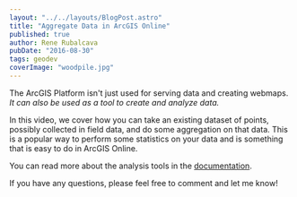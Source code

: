 ```yaml
---
layout: "../../layouts/BlogPost.astro"
title: "Aggregate Data in ArcGIS Online"
published: true
author: Rene Rubalcava
pubDate: "2016-08-30"
tags: geodev
coverImage: "woodpile.jpg"
---
```


The ArcGIS Platform isn't just used for serving data and creating webmaps. _It can also be used as a tool to create and analyze data._

In this video, we cover how you can take an existing dataset of points, possibly collected in field data, and do some aggregation on that data. This is a popular way to perform some statistics on your data and is something that is easy to do in ArcGIS Online.

<lite-youtube videoid="OLuyC8xQLMM"></lite-youtube>

You can read more about the analysis tools in the [documentation](https://doc.arcgis.com/en/arcgis-online/use-maps/perform-analysis.htm).

If you have any questions, please feel free to comment and let me know!
